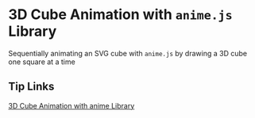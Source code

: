 # 3D Cube Animation with `anime.js` Library

Sequentially animating an SVG cube with `anime.js` by drawing a 3D cube one square at a time

## Tip Links

[3D Cube Animation with anime Library](https://front.tips/drawing-3d-cube-using-anime-js-library)
